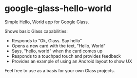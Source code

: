 google-glass-hello-world
========================

Simple Hello, World app for Google Glass.

Shows basic Glass capabilities:

<ul>
<li>Responds to "Ok, Glass.  Say hello"</li>
<li>Opens a new card with the text, "Hello, World"</li>
<li>Says, "hello, world" when the card comes up</li>
<li>Responds to a touchpad touch and provides feedback</li>
<li>Provides an example of using an Android layout to show UX</li>
</ul>

Feel free to use as a basis for your own Glass projects.
